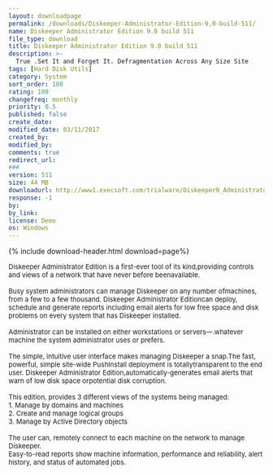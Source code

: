```yaml
---
layout: downloadpage
permalink: /downloads/Diskeeper-Administrator-Edition-9,0-build-511/
name: Diskeeper Administrator Edition 9.0 build 511
file_type: download
title: Diskeeper Administrator Edition 9.0 build 511
description: >-
  True .Set It and Forget It. Defragmentation Across Any Size Site
tags: [Hard Disk Utils]
category: System
sort_order: 100
rating: 100
changefreq: monthly
priority: 0.5
published: false
create_date: 
modified_date: 03/11/2017
created_by: 
modified_by: 
comments: true
redirect_url: 
### 
version: 511
size: 44 MB
downloadurl: http://www1.execsoft.com/trialware/Diskeeper9_Administrator_TW_30day.exe
response: -1
by: 
by_link: 
license: Demo
os: Windows
---
```


{% include download-header.html download=page%}

<p style="fix-download-text !important">
<p><font size="2">Diskeeper Administrator Edition is a first-ever tool of its kind,providing controls and views of a network that have never before beenavailable. <br />
<br />
Busy system administrators can manage Diskeeper on any number ofmachines, from a few to a few thousand. Diskeeper Administrator Editioncan deploy, schedule and generate reports including </font><font size="2">email</font><font size="2"> alerts for low free space and disk problems on every system that has Diskeeper installed. <br />
<br />
Administrator can be installed on either workstations or servers—.whatever machine the system administrator uses or prefers. <br />
<br />
The simple, intuitive user interface makes managing Diskeeper a snap.The fast, powerful, simple site-wide PushInstall deployment is totallytransparent to the end user. Diskeeper Administrator Edition,automatically-generates email alerts that warn of low disk space orpotential disk corruption.<br />
<br />
This edition, provides 3 different views of the systems being managed:<br />
1. Manage by domains and machines <br />
2. Create and manage logical groups <br />
3. Manage by Active Directory objects <br />
<br />
The user can, remotely connect to each machine on the network to manage Diskeeper.<br />
Easy-to-read reports show machine information, performance and reliability, alert history, and status of automated jobs.</font></p></p>
